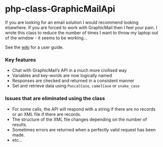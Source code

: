 # php-class-GraphicMailApi

If you are looking for an email solution I would recommend looking elsewhere.
If you are forced to work with GraphicMail then I feel your pain.
I wrote this class to reduce the number of times I want to throw my laptop out of the window - it seems to be working...

See the [wiki](https://github.com/prcd/php-class-GraphicMailApi/wiki) for a user guide.

### Key features
* Chat with GraphicMail’s API in a much more civilised way
* Variables and key-words are now logically named
* Responses are checked and returned in a consistent manner
* Set and retrieve data using `PascalCase`, `camelCase` or `snake_case`

### Issues that are eliminated using the class
* For some calls, the API will respond with a string if there are no records or an XML file if there are records.
* The structure of the XML file changes depending on the number of results.
* Sometimes errors are returned when a perfectly valid request has been made.
* etc...
